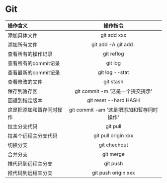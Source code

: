 # Git    

| 操作含义 | 操作指令 |
| :-----| :----: | 
| 添加具体文件 | git add xxx  | 
| 添加所有文件 | git add -A git add .  | 
| 查看所有的操作记录 | git reflog  | 
| 查看所有的commit记录 | git log  | 
| 查看最新的commit记录 | git log --stat | 
| 查看修改的文件 | git stash  | 
| 保存到暂存区 | git commit -m '这是一个提交提示'  | 
| 回退到指定版本 | git reset --hard HASH  | 
| 这是把添加和暂存同时操作 | git commit -am '这是把添加和暂存同时操作' | 
| 拉主分支代码 | git pull  | 
| 拉某个远程主分支代码 | git pull origin xxx  | 
| 切换分支 | git chechout  | 
| 合并分支 | git merge  |
| 推代码到远程主分支 | git push  |
| 推代码到远程某分支 | git push origin xxx |
